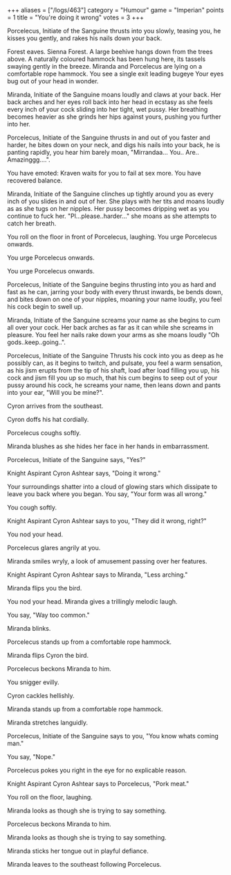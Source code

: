 +++
aliases = ["/logs/463"]
category = "Humour"
game = "Imperian"
points = 1
title = "You're doing it wrong"
votes = 3
+++

Porcelecus, Initiate of the Sanguine thrusts into you slowly, teasing you, he 
kisses you gently, and rakes his nails down your back.
 

Forest eaves. Sienna Forest. A large beehive hangs down from the trees above. A naturally coloured hammock 
has been hung here, its tassels swaying gently in the breeze. Miranda and 
Porcelecus are lying on a comfortable rope hammock. You see a single exit leading
bugeye
Your eyes bug out of your head in wonder.

Miranda, Initiate of the Sanguine moans loudly and claws at your back. Her back
arches and her eyes roll back into her head in ecstasy as she feels every inch 
of your cock sliding into her tight, wet pussy. Her breathing becomes heavier 
as she grinds her hips against yours, pushing you further into her.

Porcelecus, Initiate of the Sanguine thrusts in and out of you faster and 
harder, he bites down on your neck, and digs his nails into your back, he is 
panting rapidly, you hear him barely moan, "Mirrandaa... You.. Are.. 
Amazinggg....".
 
You have emoted: Kraven waits for you to fail at sex more.
You have recovered balance.

Miranda, Initiate of the Sanguine clinches up tightly around you as every inch 
of you slides in and out of her. She plays with her tits and moans loudly as as
she tugs on her nipples. Her pussy becomes dripping wet as you continue to fuck
her.  "Pl...please..harder..." she moans as she attempts to catch her breath.

 
 
You roll on the floor in front of Porcelecus, laughing.
You urge Porcelecus onwards.

You urge Porcelecus onwards.

You urge Porcelecus onwards.

Porcelecus, Initiate of the Sanguine begins thrusting into you as hard and fast
as he can, jarring your body with every thrust inwards, be bends down, and 
bites down on one of your nipples, moaning your name loudly, you feel his cock 
begin to swell up.

Miranda, Initiate of the Sanguine screams your name as she begins to cum all 
over your cock. Her back arches as far as it can while she screams in pleasure.
You feel her nails rake down your arms as she moans loudly "Oh 
gods..keep..going..".

Porcelecus, Initiate of the Sanguine Thrusts his cock into you as deep as he 
possibly can, as it begins to twitch, and pulsate, you feel a warm sensation, 
as his jism erupts from the tip of his shaft, load after load filling you up, 
his cock and jism fill you up so much, that his cum begins to seep out of your 
pussy around his cock, he screams your name, then leans down and pants into 
your ear, "Will you be mine?".


Cyron arrives from the southeast.

Cyron doffs his hat cordially.

Porcelecus coughs softly.

Miranda blushes as she hides her face in her hands in embarrassment.

Porcelecus, Initiate of the Sanguine says, "Yes?"

Knight Aspirant Cyron Ashtear says, "Doing it wrong."

Your surroundings shatter into a cloud of glowing stars which dissipate to 
leave you back where you began.
 You say, "Your form was all wrong."

You cough softly.

Knight Aspirant Cyron Ashtear says to you, "They did it wrong, right?"

 You nod your head.

Porcelecus glares angrily at you.
 
Miranda smiles wryly, a look of amusement passing over her features.

Knight Aspirant Cyron Ashtear says to Miranda, "Less arching."

Miranda flips you the bird.

You nod your head.
Miranda gives a trillingly melodic laugh.

You say, "Way too common."

Miranda blinks.

Porcelecus stands up from a comfortable rope hammock.

Miranda flips Cyron the bird.

Porcelecus beckons Miranda to him.

You snigger evilly.

Cyron cackles hellishly.

Miranda stands up from a comfortable rope hammock.

Miranda stretches languidly.

Porcelecus, Initiate of the Sanguine says to you, "You know whats coming man."

You say, "Nope."

Porcelecus pokes you right in the eye for no explicable reason.

Knight Aspirant Cyron Ashtear says to Porcelecus, "Pork meat."

You roll on the floor, laughing.

Miranda looks as though she is trying to say something.

Porcelecus beckons Miranda to him.

Miranda looks as though she is trying to say something.

Miranda sticks her tongue out in playful defiance.

Miranda leaves to the southeast following Porcelecus.
